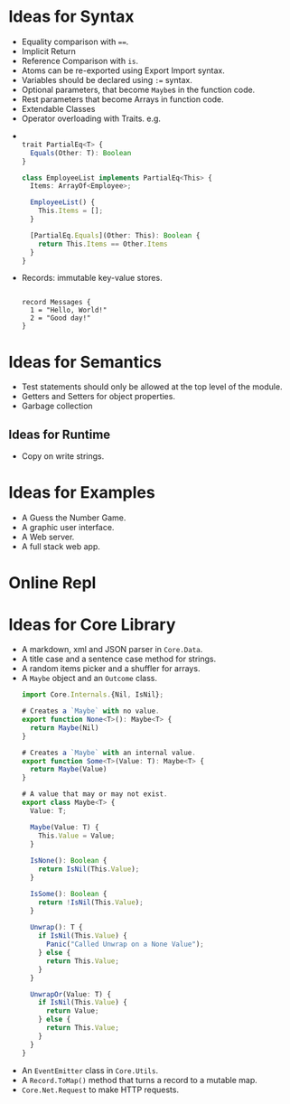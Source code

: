 # Ideas for Syntax 
- Equality comparison with `==`.
- Implicit Return
- Reference Comparison with `is`.
- Atoms can be re-exported using Export Import syntax.
- Variables should be declared using `:=` syntax.
- Optional parameters, that become `Maybe`s in the function code.
- Rest parameters that become Arrays in function code.
- Extendable Classes
- Operator overloading with Traits. e.g.
- ```ts

  trait PartialEq<T> {
    Equals(Other: T): Boolean
  }

  class EmployeeList implements PartialEq<This> {
    Items: ArrayOf<Employee>;

    EmployeeList() {
      This.Items = [];
    }
  
    [PartialEq.Equals](Other: This): Boolean {
      return This.Items == Other.Items
    }
  }
  
  ```
- Records: immutable key-value stores.
  ```wrl
  
  record Messages {
    1 = "Hello, World!"
    2 = "Good day!"
  }
  
  ```

# Ideas for Semantics
- Test statements should only be allowed at the top level of the module.
- Getters and Setters for object properties.
- Garbage collection

## Ideas for Runtime 
- Copy on write strings.  

# Ideas for Examples
- A Guess the Number Game.
- A graphic user interface.
- A Web server.
- A full stack web app.

# Online Repl

# Ideas for Core Library 
- A markdown, xml and JSON parser in `Core.Data`.
- A title case and a sentence case method for strings.
- A random items picker and a shuffler for arrays.
- A `Maybe` object and an `Outcome` class.
  ```ts
  import Core.Internals.{Nil, IsNil};

  # Creates a `Maybe` with no value. 
  export function None<T>(): Maybe<T> {
    return Maybe(Nil)
  }
  
  # Creates a `Maybe` with an internal value.
  export function Some<T>(Value: T): Maybe<T> {
    return Maybe(Value)
  }

  # A value that may or may not exist.
  export class Maybe<T> {
    Value: T;

    Maybe(Value: T) {
      This.Value = Value;
    }
 
    IsNone(): Boolean {
      return IsNil(This.Value);
    }

    IsSome(): Boolean {
      return !IsNil(This.Value);
    }
   
    Unwrap(): T {
      if IsNil(This.Value) {
        Panic("Called Unwrap on a None Value");
      } else {
        return This.Value;
      }
    }

    UnwrapOr(Value: T) {
      if IsNil(This.Value) {
        return Value;
      } else {
        return This.Value;
      }
    }
  }
  ```
- An `EventEmitter` class in `Core.Utils`.
- A `Record.ToMap()` method that turns a record to a mutable map.
- `Core.Net.Request` to make HTTP requests.

